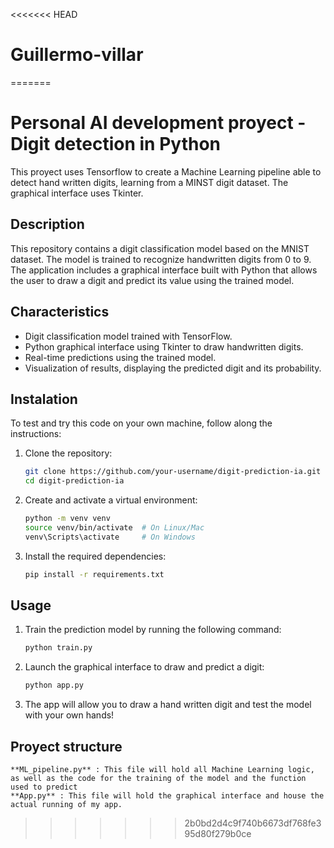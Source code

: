 <<<<<<< HEAD
# Guillermo-villar
=======
# Personal AI development proyect - Digit detection in Python

This proyect uses Tensorflow to create a Machine Learning pipeline able to detect hand written digits, learning from a MINST digit dataset. The graphical interface uses Tkinter.

## Description

This repository contains a digit classification model based on the MNIST dataset. The model is trained to recognize handwritten digits from 0 to 9. The application includes a graphical interface built with Python that allows the user to draw a digit and predict its value using the trained model.

## Characteristics

- Digit classification model trained with TensorFlow.
- Python graphical interface using Tkinter to draw handwritten digits.
- Real-time predictions using the trained model.
- Visualization of results, displaying the predicted digit and its probability.

## Instalation

To test and try this code on your own machine, follow along the instructions:

1. Clone the repository:

    ```bash
    git clone https://github.com/your-username/digit-prediction-ia.git
    cd digit-prediction-ia
    ```

2. Create and activate a virtual environment:

    ```bash
    python -m venv venv
    source venv/bin/activate  # On Linux/Mac
    venv\Scripts\activate     # On Windows
    ```

3. Install the required dependencies:

    ```bash
    pip install -r requirements.txt
    ```

## Usage

1. Train the prediction model by running the following command:

    ```bash
    python train.py
    ```

2. Launch the graphical interface to draw and predict a digit:

    ```bash
    python app.py
    ```

3. The app will allow you to draw a hand written digit and test the model with your own hands!

## Proyect structure

    **ML_pipeline.py** : This file will hold all Machine Learning logic, as well as the code for the training of the model and the function used to predict 
    **App.py** : This file will hold the graphical interface and house the actual running of my app. 
>>>>>>> 2b0bd2d4c9f740b6673df768fe395d80f279b0ce
